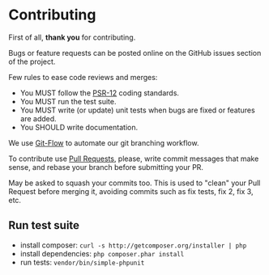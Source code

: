 # Contributing

First of all, **thank you** for contributing.

Bugs or feature requests can be posted online on the GitHub issues section of the project.

Few rules to ease code reviews and merges:

- You MUST follow the [PSR-12](http://www.php-fig.org/psr/psr-12/) coding standards.
- You MUST run the test suite.
- You MUST write (or update) unit tests when bugs are fixed or features are added.
- You SHOULD write documentation.

We use [Git-Flow](http://jeffkreeftmeijer.com/2010/why-arent-you-using-git-flow/) to automate our git branching
workflow.

To contribute use [Pull Requests](https://help.github.com/articles/using-pull-requests), please, write commit messages
that make sense, and rebase your branch before submitting your PR.

May be asked to squash your commits too. This is used to "clean" your Pull Request before merging it, avoiding commits
such as fix tests, fix 2, fix 3, etc.

Run test suite
------------

* install composer: `curl -s http://getcomposer.org/installer | php`
* install dependencies: `php composer.phar install`
* run tests: `vendor/bin/simple-phpunit`
